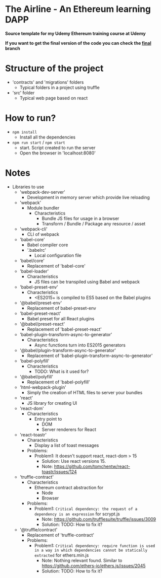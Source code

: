 # The Airline - An Ethereum learning DAPP

**Source template for my Udemy Ethereum training course at Udemy**

**If you want to get the final version of the code you can check the [final](https://github.com/CarlosLanderas/udemy-ethereum-the-airline/tree/final) branch**

# Structure of the project
* 'contracts' and 'migrations' folders
  * Typical folders in a project using truffle
* 'src' folder
  * Typical web page based on react

# How to run?
* `npm install`
  * Install all the dependencies
* `npm run start` / `npm start` 
  * start. Script created to run the server
  * Open the browser in 'localhost:8080'

# Notes
* Libraries to use
  * 'webpack-dev-server'
    * Development in memory server which provide live reloading
  * 'webpack'
    * Module bundler
      * Characteristics
        * Bundle JS files for usage in a browser
        * Transform / Bundle / Package any resource / asset
  * 'webpack-cli'
    * CLI of webpack
  * 'babel-core'
    * Babel compiler core
    * '.babelrc'
      * Local configuration file
  * 'babel/core'
    * Replacement of 'babel-core'
  * 'babel-loader'
    * Characteristics
      * JS files can be transpiled using Babel and webpack
  * 'babel-preset-env'
    * Characteristics
      * <ES2015+ is compiled to ES5 based on the Babel plugins
  * '@babel/preset-env'
    * Replacement of babel-preset-env
  * 'babel-preset-react'
    * Babel preset for all React plugins
  * '@babel/preset-react'
    * Replacement of 'babel-preset-react'
  * 'babel-plugin-transform-async-to-generator'
    * Characteristics
      * Async functions turn into ES2015 generators
  * '@babel/plugin-transform-async-to-generator'
    * Replacement of 'babel-plugin-transform-async-to-generator'
  * 'babel-polyfill'
    * Characteristics
      * TODO: What is it used for?
  * '@babel/polyfill'
    * Replacement of 'babel-polyfill'
  * 'html-webpack-plugin'
    * Simply the creation of HTML files to server your bundles
  * 'react'
    * JS library for creating UI
  * 'react-dom'
    * Characteristics
      * Entry point to 
        * DOM
        * Server renderers for React
  * 'react-toastr'
    * Characteristics
      * Display a list of toast messages
    * Problems:
      * Problem1: It doesn't support react, react-dom > 15
        * Solution: Use react versions 15.
        * Note: https://github.com/tomchentw/react-toastr/issues/124
  * 'truffle-contract'
    * Characteristics
      * Ethereum contract abstraction for
        * Node
        * Browser
    * Problems:
      * Problem1: `Critical dependency: the request of a dependency is an expression` for scrypt.js 
        * Note: https://github.com/trufflesuite/truffle/issues/3009
        * Solution: TODO: How to fix it? 
  * '@truffle/contract'
    * Replacement of 'truffle-contract'
    * Problems:
      * Problem1: `Critical dependency: require function is used in a way in which dependencies cannot be statically extracted` for ethers.min.js 
        * Note: Nothing relevant found. Similar to https://github.com/ethers-io/ethers.js/issues/2045
        * Solution: TODO: How to fix it?


